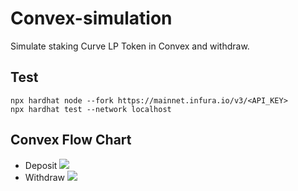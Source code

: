 # Convex-simulation
Simulate staking Curve LP Token in Convex and withdraw.
## Test
```
npx hardhat node --fork https://mainnet.infura.io/v3/<API_KEY>
npx hardhat test --network localhost
```
## Convex Flow Chart
* Deposit
![](https://imgur.com/p3qdFnV)
* Withdraw
![](https://imgur.com/NyfdhKr)
